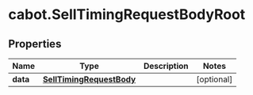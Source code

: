 # cabot.SellTimingRequestBodyRoot

## Properties

Name | Type | Description | Notes
------------ | ------------- | ------------- | -------------
**data** | [**SellTimingRequestBody**](SellTimingRequestBody.md) |  | [optional] 


